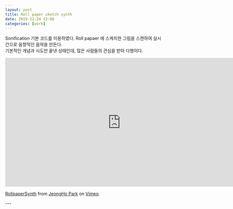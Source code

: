 ```yaml
---
layout: post
title: Roll paper sketch synth
date: 2019-12-24 12:08
categories: [work]
---
```

Sonification 기본 코드를 이용하였다. Roll papaer 에 스케치한 그림을 스캔하여 실시간으로 음향적인 음악을 만든다.      
기본적인 개념과 시도만 끝낸 상태인데, 많은 사람들의 관심을 받아 다행이다.                    

<iframe src="https://player.vimeo.com/video/381152333" width="740" height="415" frameborder="0" allow="autoplay; fullscreen" allowfullscreen></iframe>
<p><a href="https://vimeo.com/381152333">RollpaperSynth</a> from <a href="https://vimeo.com/jeonghopark">JeongHo Park</a> on <a href="https://vimeo.com">Vimeo</a>.</p>
---
